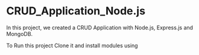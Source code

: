 # CRUD_Application_Node.js

In this project, we created a CRUD Application with Node.js, Express.js and MongoDB.

To Run this project Clone it and install modules using

